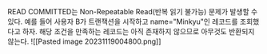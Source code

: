 READ COMMITTED는 Non-Repeatable Read(반복 읽기 불가능) 문제가 발생할 수 있다.
예를 들어 사용자 B가 트랜잭션을 시작하고 name="Minkyu"인 레코드를 조회했다고 하자. 해당 조건을 만족하는 레코드는 아직 존재하지 않으므로 아무것도 반환되지 않는다.
![[Pasted image 20231119004800.png]]